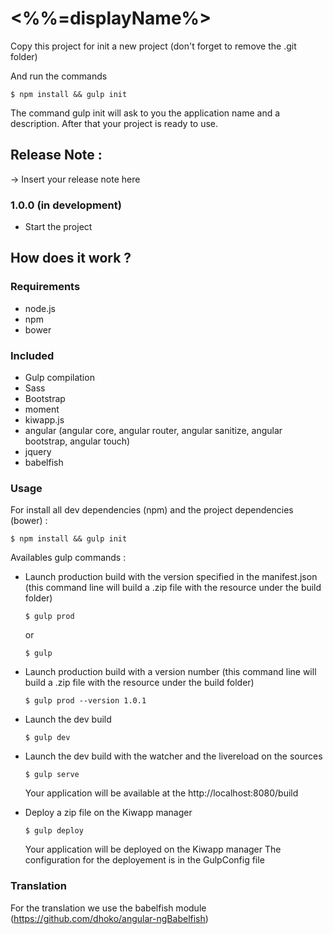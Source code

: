 # <%%=displayName%>

Copy this project for init a new project (don't forget to remove the .git folder)

And run the commands
```shell
$ npm install && gulp init
```

The command gulp init will ask to you the application name and a description. After that your project is ready to use.

## Release Note :

-> Insert your release note here

### 1.0.0 (in development)
 - Start the project

## How does it work ?

### Requirements

- node.js
- npm
- bower

### Included

- Gulp compilation
- Sass 
- Bootstrap
- moment
- kiwapp.js
- angular (angular core, angular router, angular sanitize, angular bootstrap, angular touch)
- jquery
- babelfish

### Usage

For install all dev dependencies (npm) and the project dependencies (bower) :
 
```shell
$ npm install && gulp init
```
 
Availables gulp commands :

 
 - Launch production build with the version specified in the manifest.json (this command line will build a .zip file with the resource under the build folder)
 
    ```shell
    $ gulp prod
    ```

    or

    ```shell
    $ gulp
    ```
    
- Launch production build with a version number (this command line will build a .zip file with the resource under the build folder)
 
    ```shell
    $ gulp prod --version 1.0.1
    ```


- Launch the dev build

    ```shell
    $ gulp dev
    ```
    
- Launch the dev build with the watcher and the livereload on the sources
 
    ```shell
    $ gulp serve
    ```
    
    Your application will be available at the http://localhost:8080/build
    
- Deploy a zip file on the Kiwapp manager

    ```shell
    $ gulp deploy
    ```
    
    Your application will be deployed on the Kiwapp manager
    The configuration for the deployement is in the GulpConfig file
    
### Translation

For the translation we use the babelfish module (https://github.com/dhoko/angular-ngBabelfish)



